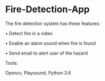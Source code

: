 # Fire-Detection-App

The fire detection system has these features:

• Detect fire in a video 

• Enable an alarm sound when fire is found

• Send email to alert user of the hazard

Tools:

Opencv, Playsound, Python 3.6
